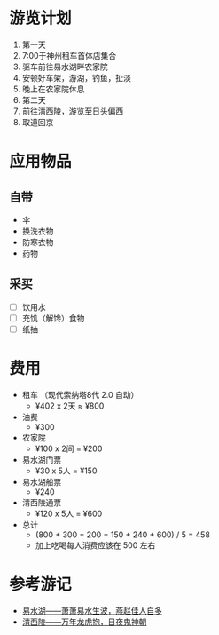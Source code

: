 

# 游览计划

1. 第一天
  1. 7:00于神州租车首体店集合
  1. 驱车前往易水湖畔农家院
  1. 安顿好车架，游湖，钓鱼，扯淡
  1. 晚上在农家院休息
1. 第二天
  1. 前往清西陵，游览至日头偏西
  2. 取道回京

# 应用物品

## 自带

- 伞
- 换洗衣物
- 防寒衣物
- 药物

## 采买

- [ ] 饮用水
- [ ] 充饥（解馋）食物
- [ ] 纸抽

# 费用

- 租车 （现代索纳塔8代 2.0 自动）
  - ¥402 x 2天 ≈ ¥800
- 油费
  - ¥300 
- 农家院
  - ¥100 x 2间 = ¥200
- 易水湖门票
  - ¥30 x 5人 = ¥150
- 易水湖船票
  - ¥240
- 清西陵通票
  - ¥120 x 5人 = ¥600
- 总计
  - (800 + 300 + 200 + 150 + 240 + 600) / 5 = 458
  - 加上吃喝每人消费应该在 500 左右

# 参考游记

- [易水湖——萧萧易水生波，燕赵佳人自多](http://www.mafengwo.cn/i/3055985.html)
- [清西陵——万年龙虎抱，日夜鬼神朝](http://360.mafengwo.cn/travels/info_weibo.php?id=1074951)

